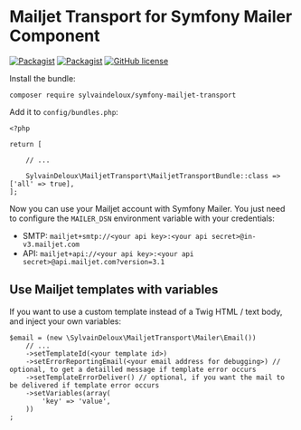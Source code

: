 Mailjet Transport for Symfony Mailer Component
==============================================

[![Packagist](https://img.shields.io/packagist/v/sylvaindeloux/symfony-mailjet-transport.svg)](https://packagist.org/packages/sylvaindeloux/symfony-mailjet-transport)
[![Packagist](https://img.shields.io/packagist/dt/sylvaindeloux/symfony-mailjet-transport.svg)](https://packagist.org/packages/sylvaindeloux/symfony-mailjet-transport)
[![GitHub license](https://img.shields.io/badge/license-MIT-blue.svg)](https://github.com/sylvaindeloux/symfony-mailjet-transport/blob/master/LICENSE.md)

Install the bundle:

    composer require sylvaindeloux/symfony-mailjet-transport

Add it to `config/bundles.php`:

    <?php

    return [

        // ...

        SylvainDeloux\MailjetTransport\MailjetTransportBundle::class => ['all' => true],
    ];

Now you can use your Mailjet account with Symfony Mailer. You just need to configure the `MAILER_DSN` environment variable with your credentials:

* SMTP: `mailjet+smtp://<your api key>:<your api secret>@in-v3.mailjet.com`
* API: `mailjet+api://<your api key>:<your api secret>@api.mailjet.com?version=3.1`

Use Mailjet templates with variables
------------------------------------

If you want to use a custom template instead of a Twig HTML / text body, and inject your own variables:

    $email = (new \SylvainDeloux\MailjetTransport\Mailer\Email())
        // ...
        ->setTemplateId(<your template id>)
        ->setErrorReportingEmail(<your email address for debugging>) // optional, to get a detailled message if template error occurs
        ->setTemplateErrorDeliver() // optional, if you want the mail to be delivered if template error occurs
        ->setVariables(array(
            'key' => 'value',
        ))
    ;
